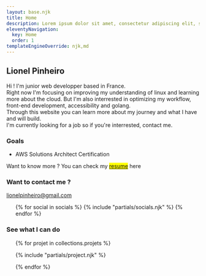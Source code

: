 ```yaml
---
layout: base.njk
title: Home
description: Lorem ipsum dolor sit amet, consectetur adipiscing elit, sed do eiusmod tempor incididunt ut labore et dolore magna aliqua.
eleventyNavigation:
  key: Home
  order: 1
templateEngineOverride: njk,md
---
```

<section>
  <h1>Lionel Pinheiro</h1>
  <p>Hi ! I'm junior web developper based in France.</br> Right now I'm focusing on improving my understanding of linux and learning more about the cloud.
  But I'm also interrested in optimizing my workflow, front-end development, accessibility and golang.</br>
  Through this website you can learn more about my journey and what I have and will build.</br>
  I'm currently looking for a job so if you're interrested, contact me.
  </p>
  <section id="goals">
    <h3>Goals</h3>
    <ul>
      <li class="list-item-style">AWS Solutions Architect Certification</li>
    </ul>
  </section >
  <section id="CTA">
    <p><span>Want to know more ?</span> You can check my <mark><a href="http://resume.lionelpinheiro.com" target="_blank">resume</a></mark> here</p></p>
  </section>
</section>
 
<section id="contact">
<div>
  <h3>Want to contact me ?</h3>
</div>
<div>
  <p class="mail"><ion-icon name="mail-outline"></ion-icon><a href="mailto:lionel.duarte.p@gmail.com">lionelpinheiro@gmail.com</a></p>
<ul class="contact_social">
  {% for social in socials %}
  {% include "partials/socials.njk" %}
  {% endfor %}
</ul>
</div>
</section>

<section>
<h3>See what I can do </h3>
<ul id="project_section">
{% for projet in collections.projets %}

{% include "partials/project.njk" %}

{% endfor %}

</ul>
</section>
